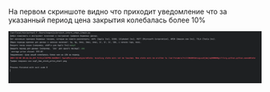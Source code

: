 На первом скриншоте видно что приходит уведомление что за указанный период цена закрытия колебалась
более 10%

![img_1.png](img_1.png)